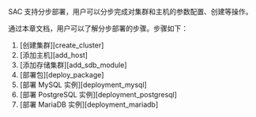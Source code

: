 SAC 支持分步部署，用户可以分步完成对集群和主机的参数配置、创建等操作。

通过本章文档，用户可以了解分步部署的步骤。步骤如下：

1. [创建集群][create_cluster]
2. [添加主机][add_host]
3. [添加存储集群][add_sdb_module]
4. [部署包][deploy_package]
5. [部署 MySQL 实例][deployment_mysql]
6. [部署 PostgreSQL 实例][deployment_postgresql]
7. [部署 MariaDB 实例][deployment_mariadb]


[^_^]:
    本文使用的所有引用及链接
[create_cluster]:manual/SAC/Deployment/Deployment_Bystep/create_cluster.md
[add_host]:manual/SAC/Deployment/Deployment_Bystep/add_host.md
[add_sdb_module]:manual/SAC/Deployment/Deployment_Bystep/add_sdb_module.md
[deploy_package]:manual/SAC/Deployment/Deployment_Bystep/deploy_package.md
[deployment_mysql]:manual/SAC/Deployment/Deployment_Bystep/deployment_mysql.md
[deployment_postgresql]:manual/SAC/Deployment/Deployment_Bystep/deployment_postgresql.md
[deployment_mariadb]:manual/SAC/Deployment/Deployment_Bystep/deployment_mariadb.md